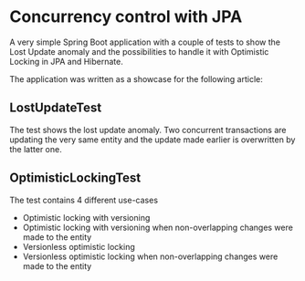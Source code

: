 # Concurrency control with JPA
A very simple Spring Boot application with a couple of tests to show the Lost Update anomaly
and the possibilities to handle it with Optimistic Locking in JPA and Hibernate.

The application was written as a showcase for the following article:



## LostUpdateTest
The test shows the lost update anomaly. Two concurrent transactions are updating the very same
entity and the update made earlier is overwritten by the latter one.

## OptimisticLockingTest
The test contains 4 different use-cases

- Optimistic locking with versioning
- Optimistic locking with versioning when non-overlapping changes were made to the entity
- Versionless optimistic locking
- Versionless optimistic locking when non-overlapping changes were made to the entity